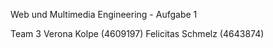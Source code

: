 Web und Multimedia Engineering - Aufgabe 1 

Team 3 
Verona Kolpe (4609197)
Felicitas Schmelz (4643874)
